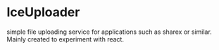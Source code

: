 # IceUploader
simple file uploading service for applications such as sharex or similar. Mainly created to experiment with react.
